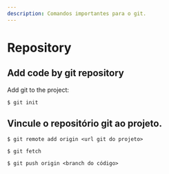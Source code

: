 ```yaml
---
description: Comandos importantes para o git.
---
```


# Repository

## Add code by git repository

Add git to the project:

```
$ git init
```

## Vincule o repositório git ao projeto.

```text
$ git remote add origin <url git do projeto>

$ git fetch

$ git push origin <branch do código>
```



